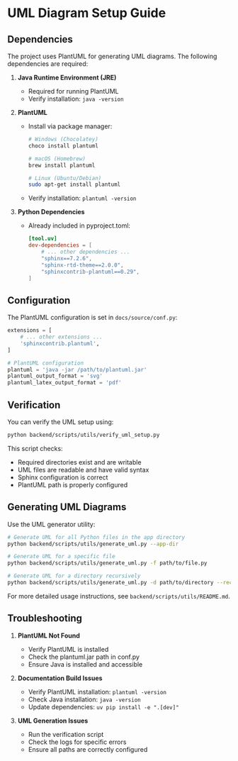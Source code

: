 # UML Diagram Setup Guide

## Dependencies

The project uses PlantUML for generating UML diagrams. The following dependencies are required:

1. **Java Runtime Environment (JRE)**

   - Required for running PlantUML
   - Verify installation: `java -version`

2. **PlantUML**

   - Install via package manager:

     ```bash
     # Windows (Chocolatey)
     choco install plantuml

     # macOS (Homebrew)
     brew install plantuml

     # Linux (Ubuntu/Debian)
     sudo apt-get install plantuml
     ```

   - Verify installation: `plantuml -version`

3. **Python Dependencies**
   - Already included in pyproject.toml:
     ```toml
     [tool.uv]
     dev-dependencies = [
         # ... other dependencies ...
         "sphinx==7.2.6",
         "sphinx-rtd-theme==2.0.0",
         "sphinxcontrib-plantuml==0.29",
     ]
     ```

## Configuration

The PlantUML configuration is set in `docs/source/conf.py`:

```python
extensions = [
    # ... other extensions ...
    'sphinxcontrib.plantuml',
]

# PlantUML configuration
plantuml = 'java -jar /path/to/plantuml.jar'
plantuml_output_format = 'svg'
plantuml_latex_output_format = 'pdf'
```

## Verification

You can verify the UML setup using:

```bash
python backend/scripts/utils/verify_uml_setup.py
```

This script checks:

- Required directories exist and are writable
- UML files are readable and have valid syntax
- Sphinx configuration is correct
- PlantUML path is properly configured

## Generating UML Diagrams

Use the UML generator utility:

```bash
# Generate UML for all Python files in the app directory
python backend/scripts/utils/generate_uml.py --app-dir

# Generate UML for a specific file
python backend/scripts/utils/generate_uml.py -f path/to/file.py

# Generate UML for a directory recursively
python backend/scripts/utils/generate_uml.py -d path/to/directory --recursive
```

For more detailed usage instructions, see `backend/scripts/utils/README.md`.

## Troubleshooting

1. **PlantUML Not Found**

   - Verify PlantUML is installed
   - Check the plantuml.jar path in conf.py
   - Ensure Java is installed and accessible

2. **Documentation Build Issues**

   - Verify PlantUML installation: `plantuml -version`
   - Check Java installation: `java -version`
   - Update dependencies: `uv pip install -e ".[dev]"`

3. **UML Generation Issues**
   - Run the verification script
   - Check the logs for specific errors
   - Ensure all paths are correctly configured
